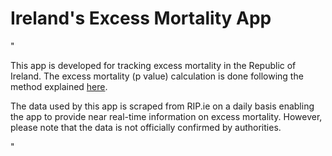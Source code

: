 # Ireland's Excess Mortality App 


"<p> This app is developed for tracking excess mortality in the Republic of Ireland. The excess mortality (p value) calculation is done following the method explained <a href='https://ourworldindata.org/excess-mortality-covid'> here</a>. <p> The data used by this app is scraped from RIP.ie on a daily basis enabling the app to provide near real-time information on excess mortality. However, please note that the data is not officially confirmed by authorities. <p>"

